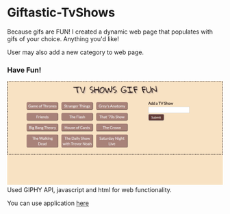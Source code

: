 # Giftastic-TvShows

Because gifs are FUN! I created a dynamic web page that populates with gifs of your choice. Anything you'd like!

User may also add a new category to web page. 

### Have Fun!
![Gifs](assets/images/gifs.png)
Used GIPHY API, javascript and html for web functionality. 

You can use application [here](https://danielladt.github.io/Giftastic-TvShows/)